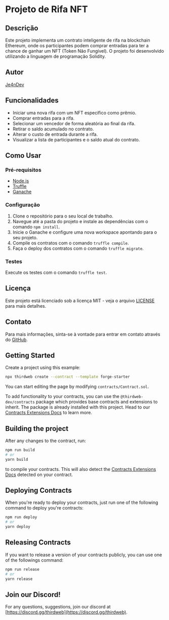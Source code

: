 # Projeto de Rifa NFT

## Descrição

Este projeto implementa um contrato inteligente de rifa na blockchain Ethereum, onde os participantes podem comprar entradas para ter a chance de ganhar um NFT (Token Não Fungível). O projeto foi desenvolvido utilizando a linguagem de programação Solidity.

## Autor

[Je4nDev](https://github.com/Je4nDev)

## Funcionalidades

- Iniciar uma nova rifa com um NFT específico como prêmio.
- Comprar entradas para a rifa.
- Selecionar um vencedor de forma aleatória ao final da rifa.
- Retirar o saldo acumulado no contrato.
- Alterar o custo de entrada durante a rifa.
- Visualizar a lista de participantes e o saldo atual do contrato.

## Como Usar

### Pré-requisitos

- [Node.js](https://nodejs.org/)
- [Truffle](https://www.trufflesuite.com/)
- [Ganache](https://www.trufflesuite.com/ganache)

### Configuração

1. Clone o repositório para o seu local de trabalho.
2. Navegue até a pasta do projeto e instale as dependências com o comando `npm install`.
3. Inicie o Ganache e configure uma nova workspace apontando para o seu projeto.
4. Compile os contratos com o comando `truffle compile`.
5. Faça o deploy dos contratos com o comando `truffle migrate`.

### Testes

Execute os testes com o comando `truffle test`.

## Licença

Este projeto está licenciado sob a licença MIT - veja o arquivo [LICENSE](LICENSE) para mais detalhes.

## Contato

Para mais informações, sinta-se à vontade para entrar em contato através do [GitHub](https://github.com/Je4nDev).


















## Getting Started

Create a project using this example:

```bash
npx thirdweb create --contract --template forge-starter
```

You can start editing the page by modifying `contracts/Contract.sol`.

To add functionality to your contracts, you can use the `@thirdweb-dev/contracts` package which provides base contracts and extensions to inherit. The package is already installed with this project. Head to our [Contracts Extensions Docs](https://portal.thirdweb.com/thirdweb-deploy/contract-extensions) to learn more.

## Building the project

After any changes to the contract, run:

```bash
npm run build
# or
yarn build
```

to compile your contracts. This will also detect the [Contracts Extensions Docs](https://portal.thirdweb.com/thirdweb-deploy/contract-extensions) detected on your contract.

## Deploying Contracts

When you're ready to deploy your contracts, just run one of the following command to deploy you're contracts:

```bash
npm run deploy
# or
yarn deploy
```

## Releasing Contracts

If you want to release a version of your contracts publicly, you can use one of the followings command:

```bash
npm run release
# or
yarn release
```

## Join our Discord!

For any questions, suggestions, join our discord at [https://discord.gg/thirdweb](https://discord.gg/thirdweb).
